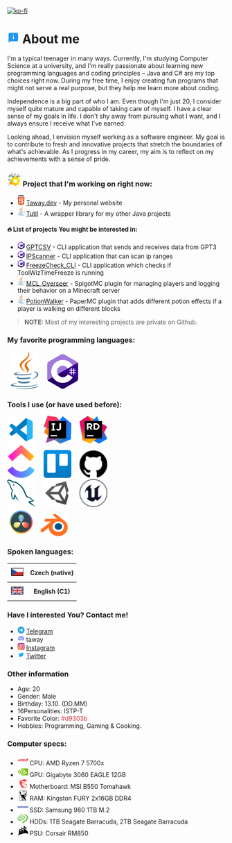 [![ko-fi](https://ko-fi.com/img/githubbutton_sm.svg)](https://ko-fi.com/P5P7MQCGJ)
# <img src="image/emoji/about.svg" width="28"> About me
I'm a typical teenager in many ways. Currently, I'm studying Computer Science at a university, and I'm really passionate about learning new programming languages and coding principles – Java and C# are my top choices right now. During my free time, I enjoy creating fun programs that might not serve a real purpose, but they help me learn more about coding.

Independence is a big part of who I am. Even though I'm just 20, I consider myself quite mature and capable of taking care of myself. I have a clear sense of my goals in life. I don't shy away from pursuing what I want, and I always ensure I receive what I've earned.

Looking ahead, I envision myself working as a software engineer. My goal is to contribute to fresh and innovative projects that stretch the boundaries of what's achievable. As I progress in my career, my aim is to reflect on my achievements with a sense of pride.
### <img src="image/emoji/construction.svg" width="32"> Project that I'm working on right now:
- <img src="image/programming_language/html.svg" width="16"> [Taway.dev](https://github.com/MysteriousTaway/Taway.dev) - My personal website
- <img src="image/programming_language/java.svg" width="16"> [Tutil](https://github.com/MysteriousTaway/Tutil) - A wrapper library for my other Java projects
#### :fire: List of projects You might be interested in:
- <img src="image/programming_language/csharp.svg" width="16"> [GPTCSV](https://github.com/MysteriousTaway/GPTCSV) - CLI application that sends and receives data from GPT3
- <img src="image/programming_language/csharp.svg" width="16"> [IPScanner](https://github.com/MysteriousTaway/IPScanner) - CLI application that can scan ip ranges
- <img src="image/programming_language/csharp.svg" width="16"> [FreezeCheck_CLI](https://github.com/MysteriousTaway/FreezeCheck_CLI) - CLI application which checks if ToolWizTimeFreeze is running
- <img src="image/programming_language/java.svg" width="16"> [MCL_Overseer](https://github.com/MysteriousTaway/MCL_Overseer) - SpigotMC plugin for managing players and logging their behavior on a Minecraft server
- <img src="image/programming_language/java.svg" width="16"> [PotionWalker](https://github.com/MysteriousTaway/PotionWalker) - PaperMC plugin that adds different potion effects if a player is walking on different blocks
> **NOTE:** Most of my interesting projects are private on Github.

### My favorite programming languages:
&nbsp;
<img src="image/programming_language/java.svg" width="64" title="Java">
&nbsp;&nbsp;&nbsp;
<img src="image/programming_language/csharp.svg" width="72" title="C#">

### Tools I use (or have used before):
<img src="image/tool/vscode.svg" width="64" title="Visual Studio Code"> &nbsp;&nbsp;&nbsp; <img src="image/tool/idea.svg" width="64" title="IntelliJ Idea"> &nbsp;&nbsp;&nbsp; <img src="image/tool/rider.svg" width="64" title="JetBrains Rider"><br>
<img src="image/tool/clickup.svg" width="64" title="ClickUp"> &nbsp;&nbsp;&nbsp; <img src="image/tool/trello.svg" width="64" title="Trello"> &nbsp;&nbsp;&nbsp; <img src="image/tool/github.svg" width="64" title="Github"><br>
<img src="image/tool/mysql.svg" width="64" title="MySQL">&nbsp;&nbsp;&nbsp;&nbsp;&nbsp;<img src="image/tool/unity.svg" width="64" title="Unity Engine">&nbsp;&nbsp;&nbsp;&nbsp;&nbsp;<img src="image/tool/unreal.svg" width="64" title="Unreal Engine"><br>
<img src="image/tool/resolve.svg" width="64" title="DaVinci Resolve">&nbsp;&nbsp;&nbsp;<img src="image/tool/blender.svg" width="64" title="Blender">&nbsp;&nbsp;&nbsp;

### Spoken languages:
<table>
    <tr>
        <th><img src="image/emoji/czech_flag.svg" width="32"></th>
        <th>Czech (native)</th>
    </tr>
    <tr>
        <th><img src="image/emoji/uk_flag.svg" width="32"></th>
        <th>English (C1)</th>
    </tr>
</table>

### Have I interested You? **Contact me!**
- <img src="image/media/telegram.svg" width="16" title="Telegram"> [Telegram](https://t.me/mysterioustaway)
- <img src="image/media/discord.svg" width="16" title="Discord"> taway
- <img src="image/media/instagram.svg" width="16" title="Instagram"> [Instagram](https://www.instagram.com/mysterioustaway/)
- <img src="image/media/twitter.svg" width="16" title="Twitter"> [Twitter](https://twitter.com/MysteriousTaway)

### Other information
- Age: 20
- Gender: Male
- Birthday: 13.10. (DD.MM)
- 16Personalities: ISTP-T
- Favorite Color: <font style="color:#d9303b;"> #d9303b </font>
- Hobbies: Programming, Gaming & Cooking.

### Computer specs:
- <img src="image/specs/amd.svg" width="24" title="AMD"> CPU: AMD Ryzen 7 5700x  
- <img src="image/specs/nvidia.svg" width="24" title="Nvidia"> GPU: Gigabyte 3060 EAGLE 12GB
- <img src="image/specs/msi.svg" width="24" title="MSI"> Motherboard: MSI B550 Tomahawk  
- <img src="image/specs/kingston.svg" width="24" title="Kingston"> RAM: Kingston FURY 2x16GB DDR4  
- <img src="image/specs/samsung.svg" width="24" title="Samsung"> SSD: Samsung 980 1TB M.2  
- <img src="image/specs/seagate.svg" width="24" title="Seagate"> HDDs: 1TB Seagate Barracuda, 2TB Seagate Barracuda  
- <img src="image/specs/corsair.svg" width="24" title="Corsair"> PSU: Corsair RM850
